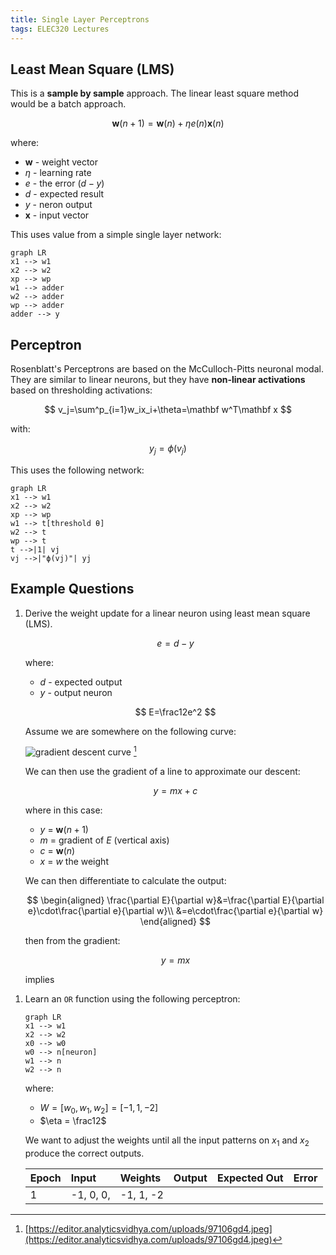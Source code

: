 ```yaml
---
title: Single Layer Perceptrons
tags: ELEC320 Lectures
---
```


## Least Mean Square (LMS)
This is a **sample by sample** approach. The linear least square method would be a batch approach.

$$
\mathbf w(n+1)=\mathbf w(n)+\eta e(n)\mathbf x(n)
$$

where:

* $\mathbf w$ - weight vector
* $\eta$ - learning rate
* $e$ - the error $(d-y)$
* $d$ - expected result
* $y$ - neron output
* $\mathbf x$ - input vector

This uses value from a simple single layer network:

```mermaid
graph LR
x1 --> w1
x2 --> w2
xp --> wp
w1 --> adder
w2 --> adder
wp --> adder
adder --> y
```

## Perceptron
Rosenblatt's Perceptrons are based on the McCulloch-Pitts neuronal modal. They are similar to linear neurons, but they have **non-linear activations** based on thresholding activations:

$$
v_j=\sum^p_{i=1}w_ix_i+\theta=\mathbf w^T\mathbf x
$$

with:

$$
y_j=\phi(v_j)
$$

This uses the following network:

```mermaid
graph LR
x1 --> w1
x2 --> w2
xp --> wp
w1 --> t[threshold θ]
w2 --> t
wp --> t
t -->|1| vj
vj -->|"ϕ(vj)"| yj
```

## Example Questions

1. Derive the weight update for a linear neuron using least mean square (LMS).
	
	$$
	e=d-y
	$$
	
	where:
	
	* $d$ - expected output
	* $y$ - output neuron
	
	$$
	E=\frac12e^2
	$$
	
	Assume we are somewhere on the following curve:
	
	![gradient descent curve](https://editor.analyticsvidhya.com/uploads/97106gd4.jpeg) [^desc]
	
	We can then use the gradient of a line to approximate our descent:
	
	$$
	y=mx+c
	$$
	
	where in this case:
	
	* $y$ = $\mathbf w(n+1)$
	* $m$ = gradient of $E$ (vertical axis)
	* $c$ = $\mathbf w(n)$
	* $x$ = $w$ the weight
	
	We can then differentiate to calculate the output:
	
	$$
	\begin{aligned}
	\frac{\partial E}{\partial w}&=\frac{\partial E}{\partial e}\cdot\frac{\partial e}{\partial w}\\
	&=e\cdot\frac{\partial e}{\partial w}
	\end{aligned}
	$$
	
	then from the gradient:
	
	$$
	y=mx
	$$
	
	implies
[^desc]: [https://editor.analyticsvidhya.com/uploads/97106gd4.jpeg](https://editor.analyticsvidhya.com/uploads/97106gd4.jpeg)

1. Learn an `OR` function using the following perceptron:
	
	```mermaid
	graph LR
	x1 --> w1
	x2 --> w2
	x0 --> w0
	w0 --> n[neuron]
	w1 --> n
	w2 --> n
	```
	
	where:
	
	* $W = [w_0, w_1, w_2] = [-1, 1, -2]$
	* $\eta = \frac12$
	
	We want to adjust the weights until all the input patterns on $x_1$ and $x_2$ produce the correct outputs.
	
	| Epoch | Input | Weights | Output | Expected Out | Error |
	| :-- | :-- | :-- | :-- | :-- | :-- |
	| 1 | -1, 0, 0, | -1, 1, -2 | 